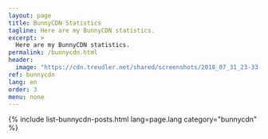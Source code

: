 ```yaml
---
layout: page
title: BunnyCDN Statistics
tagline: Here are my BunnyCDN statistics.
excerpt: >
  Here are my BunnyCDN statistics.
permalink: /bunnycdn.html
header:
  image: "https://cdn.treudler.net/shared/screenshots/2018_07_31_23-33-44_GNzC313NVkKZtdVqOC5Z.png"
ref: bunnycdn
lang: en  
order: 3
menu: none
---
```


{% include list-bunnycdn-posts.html lang=page.lang category="bunnycdn" %}